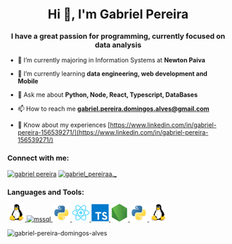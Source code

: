 <h1 align="center">Hi 👋, I'm Gabriel Pereira</h1>
<h3 align="center">I have a great passion for programming, currently focused on data analysis</h3>

- 🔭 I’m currently majoring in Information Systems at **Newton Paiva**

- 🌱 I’m currently learning **data engineering, web development and Mobile**

- 💬 Ask me about **Python, Node, React, Typescript, DataBases**

- 📫 How to reach me **gabriel.pereira.domingos.alves@gmail.com**

- 📄 Know about my experiences [https://www.linkedin.com/in/gabriel-pereira-156539271/](https://www.linkedin.com/in/gabriel-pereira-156539271/)

<h3 align="left">Connect with me:</h3>
<p align="left">
<a href="https://linkedin.com/in/gabriel pereira" target="blank"><img align="center" src="https://raw.githubusercontent.com/rahuldkjain/github-profile-readme-generator/master/src/images/icons/Social/linked-in-alt.svg" alt="gabriel pereira" height="30" width="40" /></a>
<a href="https://instagram.com/gabriel_pereiraa._" target="blank"><img align="center" src="https://raw.githubusercontent.com/rahuldkjain/github-profile-readme-generator/master/src/images/icons/Social/instagram.svg" alt="gabriel_pereiraa._" height="30" width="40" /></a>
</p>

<h3 align="left">Languages and Tools:</h3>
<p align="left"> <a href="https://www.linux.org/" target="_blank" rel="noreferrer"> <img src="https://raw.githubusercontent.com/devicons/devicon/master/icons/linux/linux-original.svg" alt="linux" width="40" height="40"/> </a> <a href="https://www.microsoft.com/en-us/sql-server" target="_blank" rel="noreferrer"> <img src="https://www.svgrepo.com/show/303229/microsoft-sql-server-logo.svg" alt="mssql" width="40" height="40"/> </a> <a href="https://www.python.org" target="_blank" rel="noreferrer"> <img src="https://raw.githubusercontent.com/devicons/devicon/master/icons/python/python-original.svg" alt="python" width="40" height="40"/> </a>    <a href="https://reactjs.org/" target="_blank" rel="noreferrer">
    <img src="https://raw.githubusercontent.com/devicons/devicon/master/icons/react/react-original.svg" alt="React" width="40" height="40" />
  </a>
  <a href="https://www.typescriptlang.org/" target="_blank" rel="noreferrer">
    <img src="https://raw.githubusercontent.com/devicons/devicon/master/icons/typescript/typescript-original.svg" alt="TypeScript" width="40" height="40" />
  </a>
  <a href="https://nodejs.org/" target="_blank" rel="noreferrer">
    <img src="https://raw.githubusercontent.com/devicons/devicon/master/icons/nodejs/nodejs-original.svg" alt="Node.js" width="40" height="40" />
  </a>
  <a href="https://www.python.org/" target="_blank" rel="noreferrer">
    <img src="https://raw.githubusercontent.com/devicons/devicon/master/icons/python/python-original.svg" alt="Python" width="40" height="40" />
  </a>
  <a href="https://www.linux.org/" target="_blank" rel="noreferrer">
    <img src="https://raw.githubusercontent.com/devicons/devicon/master/icons/linux/linux-original.svg" alt="Linux" width="40" height="40" />
  </a>
</p>


<p><img align="center" src="https://github-readme-stats.vercel.app/api/top-langs?username=gabriel-pereira-domingos-alves&show_icons=true&locale=en&layout=compact" alt="gabriel-pereira-domingos-alves" /></p>
